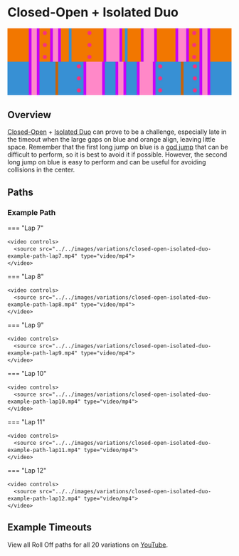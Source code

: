 # Closed-Open + Isolated Duo

![Closed-Open + Isolated Duo](../images/variations/closed-open-isolated-duo.jpg)

## Overview

[Closed-Open](../rolls/closed-open-open-closed.md#orange) + [Isolated Duo](../rolls/isolated-duo.md#blue) can prove to be a challenge, especially late in the timeout when the large gaps on blue and orange align, leaving little space. Remember that the first long jump on blue is a [god jump](../advanced/isolated-duo-god-jumps.md) that can be difficult to perform, so it is best to avoid it if possible. However, the second long jump on blue is easy to perform and can be useful for avoiding collisions in the center.

## Paths

### Example Path

=== "Lap 7"

    <video controls>
      <source src="../../images/variations/closed-open-isolated-duo-example-path-lap7.mp4" type="video/mp4">
    </video>

=== "Lap 8"

    <video controls>
      <source src="../../images/variations/closed-open-isolated-duo-example-path-lap8.mp4" type="video/mp4">
    </video>

=== "Lap 9"

    <video controls>
      <source src="../../images/variations/closed-open-isolated-duo-example-path-lap9.mp4" type="video/mp4">
    </video>

=== "Lap 10"

    <video controls>
      <source src="../../images/variations/closed-open-isolated-duo-example-path-lap10.mp4" type="video/mp4">
    </video>

=== "Lap 11"

    <video controls>
      <source src="../../images/variations/closed-open-isolated-duo-example-path-lap11.mp4" type="video/mp4">
    </video>

=== "Lap 12"

    <video controls>
      <source src="../../images/variations/closed-open-isolated-duo-example-path-lap12.mp4" type="video/mp4">
    </video>

## Example Timeouts

View all Roll Off paths for all 20 variations on [YouTube](https://www.youtube.com/playlist?list=PLG_QNSp9ZgJLWYSNl4vY26VJCZeOQHO1F).
